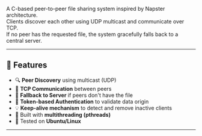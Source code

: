 
A C-based peer-to-peer file sharing system inspired by Napster architecture.  
Clients discover each other using UDP multicast and communicate over TCP.  
If no peer has the requested file, the system gracefully falls back to a central server.

---

## 🔧 Features

- 🔍 **Peer Discovery** using multicast (UDP)
- 🔄 **TCP Communication** between peers
- 🧠 **Fallback to Server** if peers don't have the file
- 🪪 **Token-based Authentication** to validate data origin
- 💡 **Keep-alive mechanism** to detect and remove inactive clients
- 🧵 Built with **multithreading (pthreads)**
- 🐧 Tested on **Ubuntu/Linux**

---
